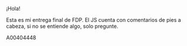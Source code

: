¡Hola!


Esta es mi entrega final de FDP.
El JS cuenta con comentarios de pies a cabeza, si no se entiende algo, solo pregunte.

A00404448
